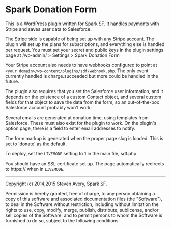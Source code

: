 Spark Donation Form
=======

This is a WordPress plugin written for [Spark SF](http://sparksf.org).
It handles payments with Stripe and saves user data to Salesforce.

The Stripe side is capable of being set up with any Stripe account. The plugin will set up the plans for subscriptions, and everything else is handled per request. You must set your secret and public keys in the plugin settings page at /wp-admin/ > Settings > Spark Donation Form

Your Stripe account also needs to have webhooks configured to point at `<your domain>/wp-content/plugins/sdf/webhook.php`. The only event currently handled is charge.succeeded but more could be handled in the future.

The plugin also requires that you set the Salesforce user information, and it depends on the existence of a custom Contact object, and several custom fields for that object to save the data from the form, so an out-of-the-box Salesforce account probably won't work.

Several emails are generated at donation time, using templates from Salesforce. These must also exist for the plugin to work. On the plugin's option page, there is a field to enter email addresses to notify.

The form markup is generated when the proper page slug is loaded. This is set to 'donate' as the default.

To deploy, set the `LIVEMODE` setting to 1 in the main file, sdf.php.

You should have an SSL certificate set up. The page automatically redirects to https:// when in `LIVEMODE`.


---


Copyright (c) 2014,2015 Steven Avery, Spark SF.

Permission is hereby granted, free of charge, to any person obtaining a copy
of this software and associated documentation files (the "Software"), to deal
in the Software without restriction, including without limitation the rights
to use, copy, modify, merge, publish, distribute, sublicense, and/or sell
copies of the Software, and to permit persons to whom the Software is
furnished to do so, subject to the following conditions:
